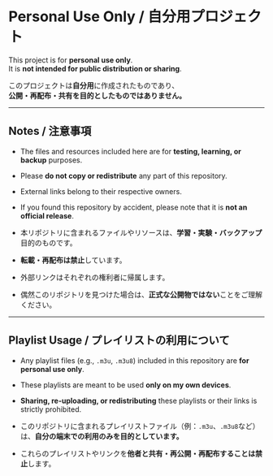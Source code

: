 # Personal Use Only / 自分用プロジェクト

This project is for **personal use only**.  
It is **not intended for public distribution or sharing**.

このプロジェクトは**自分用**に作成されたものであり、  
**公開・再配布・共有を目的としたものではありません。**

---

## Notes / 注意事項

- The files and resources included here are for **testing, learning, or backup** purposes.  
- Please **do not copy or redistribute** any part of this repository.  
- External links belong to their respective owners.  
- If you found this repository by accident, please note that it is **not an official release**.

- 本リポジトリに含まれるファイルやリソースは、**学習・実験・バックアップ**目的のものです。  
- **転載・再配布は禁止**しています。  
- 外部リンクはそれぞれの権利者に帰属します。  
- 偶然このリポジトリを見つけた場合は、**正式な公開物ではない**ことをご理解ください。

---

## Playlist Usage / プレイリストの利用について

- Any playlist files (e.g., `.m3u`, `.m3u8`) included in this repository are **for personal use only**.  
- These playlists are meant to be used **only on my own devices**.  
- **Sharing, re-uploading, or redistributing** these playlists or their links is strictly prohibited.  

- このリポジトリに含まれるプレイリストファイル（例：`.m3u`、`.m3u8`など）は、**自分の端末での利用のみを目的としています。**  
- これらのプレイリストやリンクを**他者と共有・再公開・再配布することは禁止**します。  